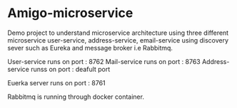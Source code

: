 # Amigo-microservice
Demo project to understand microservice architecture using three different microservice user-service, address-service, email-service
using discovery sever such as Eureka and message broker i.e Rabbitmq.  

User-service runs on port : 8762
Mail-service runs on port : 8763
Address-service runss on port : deafult port 

Euerka server runs on port : 8761 

Rabbitmq is running through docker container.
